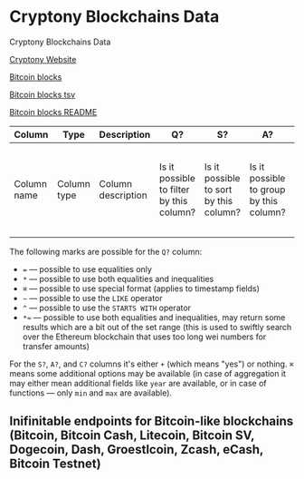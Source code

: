 # Cryptony Blockchains Data

Cryptony Blockchains Data

[Cryptony Website](https://cryptony.app)


[Bitcoin blocks](bitcoin-blocks)

[Bitcoin blocks tsv](bitcoin-blocks/tsv)

[Bitcoin blocks README](bitcoin-blocks/README.md)

| Column | Type | Description | Q? | S? | A? | C? |
| --- | --- | --- | --- | --- | --- | --- |
| Column name | Column type | Column description | Is it possible to filter by this column? | Is it possible to sort by this column? | Is it possible to group by this column? | Is it possible to apply aggregation functions (like sum) to this column? |

<p>The following marks are possible for the <code>Q?</code> column:</p>

<ul>
<li><code>=</code> — possible to use equalities only</li>
<li><code>*</code> — possible to use both equalities and inequalities</li>
<li><code>⌘</code> — possible to use special format (applies to timestamp fields)</li>
<li><code>~</code> — possible to use the <code>LIKE</code> operator</li>
<li><code>^</code> — possible to use the <code>STARTS WITH</code> operator</li>
<li><code>*≈</code> — possible to use both equalities and inequalities, may return some results which are a bit out of the set range (this is used to swiftly search over  the Ethereum blockchain that uses too long wei numbers for transfer amounts)</li>
</ul>

<p>For the <code>S?</code>, <code>A?</code>, and <code>C?</code> columns it's either <code>+</code> (which means "yes") or nothing. <code>⌘</code> means some additional options may be available (in case of aggregation it may either mean additional fields like <code>year</code> are available, or in case of functions — only <code>min</code> and <code>max</code> are available).</p>

<h2><a name="link_M41"></a> Inifinitable endpoints for Bitcoin-like blockchains (Bitcoin, Bitcoin Cash, Litecoin, Bitcoin SV, Dogecoin, Dash, Groestlcoin, Zcash, eCash, Bitcoin Testnet)</h2>